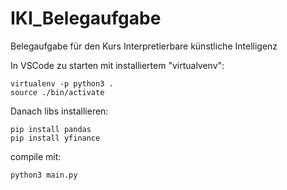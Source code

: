 # IKI_Belegaufgabe
Belegaufgabe für den Kurs Interpretierbare künstliche Intelligenz

In VSCode zu starten mit installiertem "virtualvenv":

```
virtualenv -p python3 .
source ./bin/activate
```

Danach libs installieren:

```
pip install pandas
pip install yfinance
```

compile mit:

```
python3 main.py
```
